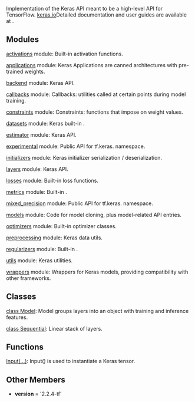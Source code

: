 Implementation of the Keras API meant to be a high-level API for TensorFlow.
[keras.io](https://keras.io/)Detailed documentation and user guides are available at .

## Modules
[activations](https://tensorflow.google.cn/api_docs/python/tf/keras/activations) module: Built-in activation functions.

[applications](https://tensorflow.google.cn/api_docs/python/tf/keras/applications) module: Keras Applications are canned architectures with pre-trained weights.

[backend](https://tensorflow.google.cn/api_docs/python/tf/keras/backend) module: Keras  API.

[callbacks](https://tensorflow.google.cn/api_docs/python/tf/keras/callbacks) module: Callbacks: utilities called at certain points during model training.

[constraints](https://tensorflow.google.cn/api_docs/python/tf/keras/constraints) module: Constraints: functions that impose  on weight values.

[datasets](https://tensorflow.google.cn/api_docs/python/tf/keras/datasets) module: Keras built-in .

[estimator](https://tensorflow.google.cn/api_docs/python/tf/keras/estimator) module: Keras  API.

[experimental](https://tensorflow.google.cn/api_docs/python/tf/keras/experimental) module: Public API for tf.keras. namespace.

[initializers](https://tensorflow.google.cn/api_docs/python/tf/keras/initializers) module: Keras initializer serialization / deserialization.

[layers](https://tensorflow.google.cn/api_docs/python/tf/keras/layers) module: Keras  API.

[losses](https://tensorflow.google.cn/api_docs/python/tf/keras/losses) module: Built-in loss functions.

[metrics](https://tensorflow.google.cn/api_docs/python/tf/keras/metrics) module: Built-in .

[mixed_precision](https://tensorflow.google.cn/api_docs/python/tf/keras/mixed_precision) module: Public API for tf.keras. namespace.

[models](https://tensorflow.google.cn/api_docs/python/tf/keras/models) module: Code for model cloning, plus model-related API entries.

[optimizers](https://tensorflow.google.cn/api_docs/python/tf/keras/optimizers) module: Built-in optimizer classes.

[preprocessing](https://tensorflow.google.cn/api_docs/python/tf/keras/preprocessing) module: Keras data  utils.

[regularizers](https://tensorflow.google.cn/api_docs/python/tf/keras/regularizers) module: Built-in .

[utils](https://tensorflow.google.cn/api_docs/python/tf/keras/utils) module: Keras utilities.

[wrappers](https://tensorflow.google.cn/api_docs/python/tf/keras/wrappers) module: Wrappers for Keras models, providing compatibility with other frameworks.

## Classes
[class Model](https://tensorflow.google.cn/api_docs/python/tf/keras/Model): Model groups layers into an object with training and inference features.

[class Sequential](https://tensorflow.google.cn/api_docs/python/tf/keras/Sequential): Linear stack of layers.

## Functions
[Input(...)](https://tensorflow.google.cn/api_docs/python/tf/keras/Input): Input() is used to instantiate a Keras tensor.

## Other Members
- __version__ = '2.2.4-tf'
